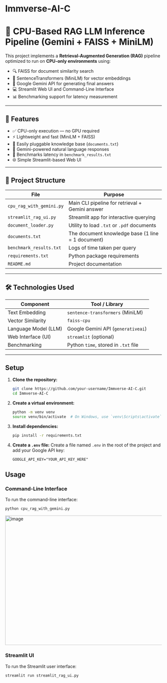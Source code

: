 # Immverse-AI-C

# 🧠 CPU-Based RAG LLM Inference Pipeline (Gemini + FAISS + MiniLM)

This project implements a **Retrieval-Augmented Generation (RAG)** pipeline optimized to run on **CPU-only environments** using:

- 🔍 FAISS for document similarity search
- 🧠 SentenceTransformers (MiniLM) for vector embeddings
- 🤖 Google Gemini API for generating final answers
- 💻 Streamlit Web UI and Command-Line Interface
- 📊 Benchmarking support for latency measurement

---

## 🚀 Features

- ✅ CPU-only execution — no GPU required
- ⚡ Lightweight and fast (MiniLM + FAISS)
- 🔌 Easily pluggable knowledge base (`documents.txt`)
- 🤖 Gemini-powered natural language responses
- 🧪 Benchmarks latency in `benchmark_results.txt`
- 🌐 Simple Streamlit-based Web UI

---

## 📂 Project Structure

| File                       | Purpose                                                       |
|----------------------------|---------------------------------------------------------------|
| `cpu_rag_with_gemini.py`   | Main CLI pipeline for retrieval + Gemini answer               |
| `streamlit_rag_ui.py`      | Streamlit app for interactive querying                        |
| `document_loader.py`       | Utility to load `.txt` or `.pdf` documents                    |
| `documents.txt`            | The document knowledge base (1 line = 1 document)             |
| `benchmark_results.txt`    | Logs of time taken per query                                  |
| `requirements.txt`         | Python package requirements                                   |
| `README.md`                | Project documentation                                         |

---

## 🛠️ Technologies Used

| Component              | Tool / Library                        |
|------------------------|----------------------------------------|
| Text Embedding         | `sentence-transformers` (MiniLM)       |
| Vector Similarity      | `faiss-cpu`                            |
| Language Model (LLM)   | Google Gemini API (`generativeai`)     |
| Web Interface (UI)     | `streamlit` (optional)                 |
| Benchmarking           | Python `time`, stored in `.txt` file   |

---

## Setup

1.  **Clone the repository:**
    ```bash
    git clone https://github.com/your-username/Immverse-AI-C.git
    cd Immverse-AI-C
    ```

2.  **Create a virtual environment:**
    ```bash
    python -m venv venv
    source venv/bin/activate  # On Windows, use `venv\Scripts\activate`
    ```

3.  **Install dependencies:**
    ```bash
    pip install -r requirements.txt
    ```

4.  **Create a `.env` file:**
    Create a file named `.env` in the root of the project and add your Google API key:
    ```
    GOOGLE_API_KEY="YOUR_API_KEY_HERE"
    ```

## Usage


### Command-Line Interface

To run the command-line interface:

```bash
python cpu_rag_with_gemini.py
```
<img width="1440" height="416" alt="image" src="https://github.com/user-attachments/assets/faa0b991-0815-45a6-a8b8-bfa3f5f8cd6d" />


### Streamlit UI

To run the Streamlit user interface:

```bash
streamlit run streamlit_rag_ui.py
```
